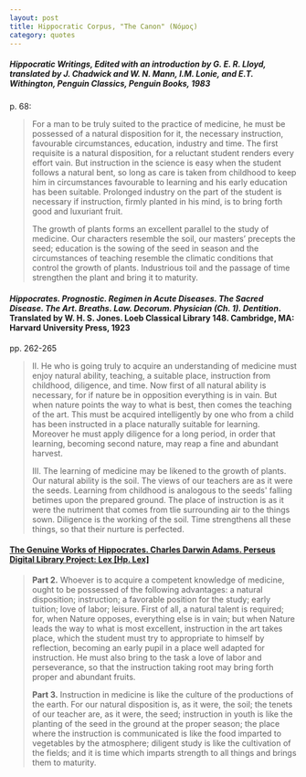 ```yaml
---
layout: post
title: Hippocratic Corpus, "The Canon" (Νόμος)
category: quotes
---
```


##### *Hippocratic Writings*, Edited with an introduction by G. E. R. Lloyd, translated by J. Chadwick and W. N. Mann, I.M. Lonie, and E.T. Withington, Penguin Classics, Penguin Books, 1983

p. 68:

> For a man to be truly suited to the practice of medicine, he must be possessed of a natural disposition for it, the necessary instruction, favourable circumstances, education, industry and time. The first requisite is a natural disposition, for a reluctant student renders every effort vain. But instruction in the science is easy when the student follows a natural bent, so long as care is taken from childhood to keep him in circumstances favourable to learning and his early education has been suitable. Prolonged industry on the part of the student is necessary if instruction, firmly planted in his mind, is to bring forth good and luxuriant fruit.
>
> The growth of plants forms an excellent parallel to the study of medicine. Our characters resemble the soil, our masters’ precepts the seed; education is the sowing of the seed in season and the circumstances of teaching resemble the climatic conditions that control the growth of plants. Industrious toil and the passage of time strengthen the plant and bring it to maturity.

#### *Hippocrates. Prognostic. Regimen in Acute Diseases. The Sacred Disease. The Art. Breaths. Law. Decorum. Physician (Ch. 1). Dentition*. Translated by W. H. S. Jones. Loeb Classical Library 148. Cambridge, MA: Harvard University Press, 1923

pp. 262-265

> II. He who is going truly to acquire an understanding of medicine must enjoy natural ability, teaching, a suitable place, instruction from childhood, diligence, and time. Now first of all natural ability is necessary, for if nature be in opposition everything is in vain. But when nature points the way to what is best, then comes the teaching of the art. This must be acquired intelligently by one who from a child has been instructed in a place naturally suitable for learning. Moreover he must apply diligence for a long period, in order that learning, becoming second nature, may reap a fine and abundant harvest.
>
> III. The learning of medicine may be likened to the growth of plants. Our natural ability is the soil. The views of our teachers are as it were the seeds. Learning from childhood is analogous to the seeds' falling betimes upon the prepared ground. The place of instruction is as it were the nutriment that comes from tlie surrounding air to the things sown. Diligence is the working of the soil. Time strengthens all these things, so that their nurture is perfected.

#### [The Genuine Works of Hippocrates. Charles Darwin Adams. Perseus Digital Library Project: Lex \[Hp. Lex\]](http://www.perseus.tufts.edu/hopper/text.jsp?doc=Perseus%3Atext%3A1999.01.0248%3Atext%3DLex%3Asection%3D2)

> **Part 2.** Whoever is to acquire a competent knowledge of medicine, ought to be possessed of the following advantages: a natural disposition; instruction; a favorable position for the study; early tuition; love of labor; leisure. First of all, a natural talent is required; for, when Nature opposes, everything else is in vain; but when Nature leads the way to what is most excellent, instruction in the art takes place, which the student must try to appropriate to himself by reflection, becoming an early pupil in a place well adapted for instruction. He must also bring to the task a love of labor and perseverance, so that the instruction taking root may bring forth proper and abundant fruits.
>
> **Part 3.** Instruction in medicine is like the culture of the productions of the earth. For our natural disposition is, as it were, the soil; the tenets of our teacher are, as it were, the seed; instruction in youth is like the planting of the seed in the ground at the proper season; the place where the instruction is communicated is like the food imparted to vegetables by the atmosphere; diligent study is like the cultivation of the fields; and it is time which imparts strength to all things and brings them to maturity.